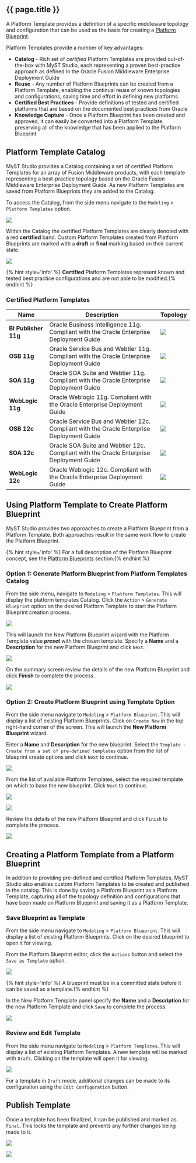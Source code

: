 ## {{ page.title }}
A Platform Template provides a definition of a specific middleware topology and configuration that can be used as the basis for creating a [Platform Blueprint](platform/templates/README.md).

Platform Templates provide a number of key advantages:

* **Catalog** - Rich set of _certified_ Platform Templates are provided out-of-the-box with MyST Studio, each representing a proven best-practice approach as defined in the Oracle Fusion Middleware Enterprise Deployment Guide  
* **Reuse** - Any number of Platform Blueprints can be created from a Platform Template, enabling the continual reuse of known topologies and configurations, saving time and effort in defining new platforms
* **Certified Best Practices** - Provide definitions of tested and certified platforms that are based on the documented best practices from Oracle
* **Knowledge Capture** - Once a Platform Blueprint has been created and approved, it can easily be converted into a Platform Template, preserving all of the knowledge that has been applied to the Platform Blueprint

## Platform Template Catalog
MyST Studio provides a Catalog containing a set of certified Platform Templates for an array of Fusion Middleware products, with each template representing a best-practice topology based on the Oracle Fusion Middleware Enterprise Deployment Guide.  As new Platform Templates are saved from  Platform Blueprints they are added to the Catalog.

To access the Catalog, from the side menu navigate to the `Modeling` > `Platform Templates` option.

![](img/MenuModeling.png)

Within the Catalog the certified Platform Templates are clearly denoted with a red **certified** band.  Custom Platform Templates created from Platform Blueprints are marked with a **draft** or **final** marking based on their current state.

![](img/PlatformTemplateCatalog.png)

{% hint style='info' %}
**Certified** Platform Templates represent known and tested best practice configurations and are not able to be modified.{% endhint %}

### Certified Platform Templates

| Name | Description | Topology |
| ---- | ----------- | -------- |
| **BI Publisher 11g** | Oracle Business Intelligence 11g. Compliant with the Oracle Enterprise Deployment Guide | ![](img/BITemplateTopology.png)|
| **OSB 11g** | Oracle Service Bus and Webtier 11g. Compliant with the Oracle Enterprise Deployment Guide | ![](img/OSBTemplateTopology.png)|
| **SOA 11g** |Oracle SOA Suite and Webtier 11g. Compliant with the Oracle Enterprise Deployment Guide| ![](img/SOATemplateTopology.png)|
| **WebLogic 11g**|Oracle Weblogic 11g. Compliant with the Oracle Enterprise Deployment Guide|![](img/WebLogicTemplateTopology.png)|
| **OSB 12c**|Oracle Service Bus and Webtier 12c. Compliant with the Oracle Enterprise Deployment Guide|![](img/OSB12cTemplateTopology.png)|
| **SOA 12c**|Oracle SOA Suite and Webtier 12c. Compliant with the Oracle Enterprise Deployment Guide|![](img/SOA12cTemplateTopology.png)|
| **WebLogic 12c**|Oracle Weblogic 12c. Compliant with the Oracle Enterprise Deployment Guide|![](img/WebLogic12cTemplateTopology.png)|

## Using Platform Template to Create Platform Blueprint
MyST Studio provides two approaches to create a Platform Blueprint from a Platform Template.  Both approaches result in the same work flow to create the Platform Blueprint.

{% hint style='info' %}
For a full description of the Platform Blueprint concept, see the [Platform Blueprints](../blueprints) section.{% endhint %}

### Option 1: Generate Platform Blueprint from Platform Templates Catalog
From the side menu, navigate to `Modeling` > `Platform Templates`.  This will display the platform templates Catalog.  Click the `Action` > `Generate Blueprint` option on the desired Platform Template to start the Platform Blueprint creation process.

![](img/TemplateGenerateBlueprint.png)

This will launch the New Platform Blueprint wizard with the Platform Template value **_preset_** with the chosen template.  Specify a **Name** and a **Description** for the new Platform Blueprint and click `Next`.

![](img/NewPlatformBlueprintWizard.png)

 On the summary screen review the details of the new Platform Blueprint and click **Finish** to complete the process.

 ![](img/NewPlatformBlueprintReview.png)

### Option 2: Create Platform Blueprint using Template Option
From the side menu navigate to `Modeling` > `Platform Blueprint`. This will display a list of existing Platform Blueprints. Click on `Create New` in the top right-hand corner of the screen. This will launch the **New Platform Blueprint** wizard.

Enter a **Name** and **Description** for the new blueprint. Select the `Template - Create from a set of pre-defined templates` option from the list of blueprint create options and click `Next` to continue.

![](img/WizardTemplateOption.png)

From the list of available Platform Templates, select the required template on which to base the new blueprint.  Click `Next` to continue.


![](img/WizardSelectTemplate.png)


![](img/WizardTemplateSelected.png)

Review the details of the new Platform Blueprint and click `Finish` to complete the process.


![](img/WizardReview.png)

## Creating a Platform Template from a Platform Blueprint

In addition to providing pre-defined and certified Platform Templates, MyST Studio also enables custom Platform Templates to be created and published in the catalog.  This is done by saving a Platform Blueprint as a Platform Template, capturing all of the topology definition and configurations that have been made on Platform Blueprint and saving it as a Platform Template.

### Save Blueprint as Template

From the side menu navigate to `Modeling` > `Platform Blueprint`. This will display a list of existing Platform Blueprints.  Click on the desired blueprint to open it for viewing.

From the Platform Blueprint editor, click the `Actions` button and select the `Save as Template` option.


![](img/BlueprintSaveAsTemplate.png)


{% hint style='info' %}
A blueprint must be in a committed state before it can be saved as a template.{% endhint %}

In the New Platform Template panel specify the **Name** and a **Description** for the new Platform Template and click `Save` to complete the process.


![](img/BlueprintSaveAsTemplate.png)

### Review and Edit Template

From the side menu navigate to `Modeling` > `Platform Templates`. This will display a list of existing Platform Templates.  A new template will be marked with `Draft`.  Clicking on the template will open it for viewing.


![](img/PlatformTemplateCatalogNew.png)

For a template in `Draft` mode, additional changes can be made to its configuration using the `Edit Configuration` button.  

## Publish Template

Once a template has been finalized, it can be published and marked as `Final`.  This locks the template and prevents any further changes being made to it.


![](img/TemplatePublish.png)


![](img/TemplateFinal.png)
